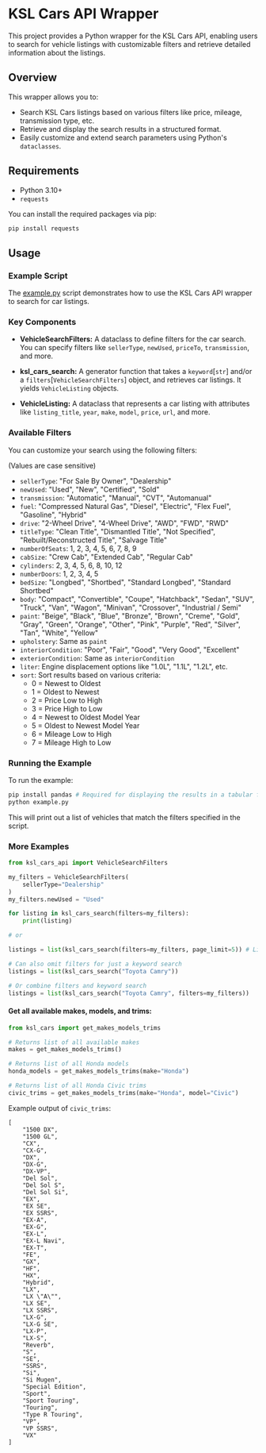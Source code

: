 # KSL Cars API Wrapper

This project provides a Python wrapper for the KSL Cars API, enabling users to search for vehicle listings with customizable filters and retrieve detailed information about the listings.

## Overview

This wrapper allows you to:

- Search KSL Cars listings based on various filters like price, mileage, transmission type, etc.
- Retrieve and display the search results in a structured format.
- Easily customize and extend search parameters using Python's `dataclasses`.

## Requirements

- Python 3.10+
- `requests`

You can install the required packages via pip:

```bash
pip install requests
```

## Usage

### Example Script

The [example.py](example.py) script demonstrates how to use the KSL Cars API wrapper to search for car listings.

### Key Components

- **VehicleSearchFilters:** A dataclass to define filters for the car search. You can specify filters like `sellerType`, `newUsed`, `priceTo`, `transmission`, and more.
  
- **ksl_cars_search:** A generator function that takes a `keyword`[`str`] and/or a `filters`[`VehicleSearchFilters`] object, and retrieves car listings. It yields `VehicleListing` objects.

- **VehicleListing:** A dataclass that represents a car listing with attributes like `listing_title`, `year`, `make`, `model`, `price`, `url`, and more.

### Available Filters

You can customize your search using the following filters:

(Values are case sensitive)

- `sellerType`: "For Sale By Owner", "Dealership"
- `newUsed`: "Used", "New", "Certified", "Sold"
- `transmission`: "Automatic", "Manual", "CVT", "Automanual"
- `fuel`: "Compressed Natural Gas", "Diesel", "Electric", "Flex Fuel", "Gasoline", "Hybrid"
- `drive`: "2-Wheel Drive", "4-Wheel Drive", "AWD", "FWD", "RWD"
- `titleType`: "Clean Title", "Dismantled Title", "Not Specified", "Rebuilt/Reconstructed Title", "Salvage Title"
- `numberOfSeats`: 1, 2, 3, 4, 5, 6, 7, 8, 9
- `cabSize`: "Crew Cab", "Extended Cab", "Regular Cab"
- `cylinders`: 2, 3, 4, 5, 6, 8, 10, 12
- `numberDoors`: 1, 2, 3, 4, 5
- `bedSize`: "Longbed", "Shortbed", "Standard Longbed", "Standard Shortbed"
- `body`: "Compact", "Convertible", "Coupe", "Hatchback", "Sedan", "SUV", "Truck", "Van", "Wagon", "Minivan", "Crossover", "Industrial / Semi"
- `paint`: "Beige", "Black", "Blue", "Bronze", "Brown", "Creme", "Gold", "Gray", "Green", "Orange", "Other", "Pink", "Purple", "Red", "Silver", "Tan", "White", "Yellow"
- `upholstery`: Same as `paint`
- `interiorCondition`: "Poor", "Fair", "Good", "Very Good", "Excellent"
- `exteriorCondition`: Same as `interiorCondition`
- `liter`: Engine displacement options like "1.0L", "1.1L", "1.2L", etc.
- `sort`: Sort results based on various criteria:
  - 0 = Newest to Oldest
  - 1 = Oldest to Newest
  - 2 = Price Low to High
  - 3 = Price High to Low
  - 4 = Newest to Oldest Model Year
  - 5 = Oldest to Newest Model Year
  - 6 = Mileage Low to High
  - 7 = Mileage High to Low

### Running the Example

To run the example:

```bash
pip install pandas # Required for displaying the results in a tabular format
python example.py
```

This will print out a list of vehicles that match the filters specified in the script.

### More Examples
```python
from ksl_cars_api import VehicleSearchFilters

my_filters = VehicleSearchFilters(
    sellerType="Dealership"
)
my_filters.newUsed = "Used"

for listing in ksl_cars_search(filters=my_filters):
    print(listing)

# or

listings = list(ksl_cars_search(filters=my_filters, page_limit=5)) # Limit to 5 pages of results, default is 1

# Can also omit filters for just a keyword search
listings = list(ksl_cars_search("Toyota Camry"))

# Or combine filters and keyword search
listings = list(ksl_cars_search("Toyota Camry", filters=my_filters))
```
#### Get all available makes, models, and trims:

```python
from ksl_cars import get_makes_models_trims

# Returns list of all available makes
makes = get_makes_models_trims()

# Returns list of all Honda models
honda_models = get_makes_models_trims(make="Honda")

# Returns list of all Honda Civic trims
civic_trims = get_makes_models_trims(make="Honda", model="Civic")
```
Example output of `civic_trims`:
```commandline
[
    "1500 DX",
    "1500 GL",
    "CX",
    "CX-G",
    "DX",
    "DX-G",
    "DX-VP",
    "Del Sol",
    "Del Sol S",
    "Del Sol Si",
    "EX",
    "EX SE",
    "EX SSRS",
    "EX-A",
    "EX-G",
    "EX-L",
    "EX-L Navi",
    "EX-T",
    "FE",
    "GX",
    "HF",
    "HX",
    "Hybrid",
    "LX",
    "LX \"A\"",
    "LX SE",
    "LX SSRS",
    "LX-G",
    "LX-G SE",
    "LX-P",
    "LX-S",
    "Reverb",
    "S",
    "SE",
    "SSRS",
    "Si",
    "Si Mugen",
    "Special Edition",
    "Sport",
    "Sport Touring",
    "Touring",
    "Type R Touring",
    "VP",
    "VP SSRS",
    "VX"
]
```
